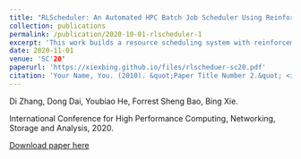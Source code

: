 ```yaml
---
title: "RLScheduler: An Automated HPC Batch Job Scheduler Using Reinforcement Learning"
collection: publications
permalink: /publication/2020-10-01-rlscheduler-1
excerpt: 'This work builds a resource scheduling system with reinforcement learning'
date: 2020-11-01
venue: 'SC'20'
paperurl: 'https://xiexbing.github.io/files/rlscheduer-sc20.pdf'
citation: 'Your Name, You. (2010). &quot;Paper Title Number 2.&quot; <i>Journal 1</i>. 1(2).'
---
```

Di Zhang, Dong Dai, Youbiao He, Forrest Sheng Bao, Bing Xie. 

International Conference for High Performance Computing, Networking, Storage and Analysis, 2020. 

[Download paper here](https://xiexbing.github.io/files/rlscheduler-sc20.pdf)

